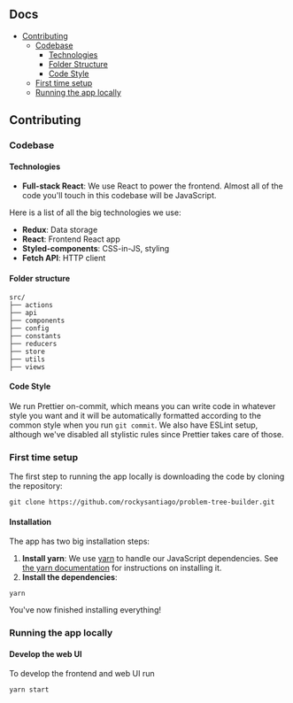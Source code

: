 ## Docs

- [Contributing](#contributing)
  - [Codebase](#codebase)
    - [Technologies](#technologies)
    - [Folder Structure](#folder-structure)
    - [Code Style](#code-style)
  - [First time setup](#first-time-setup)
  - [Running the app locally](#running-the-app-locally)

## Contributing

### Codebase

#### Technologies

- **Full-stack React**: We use React to power the frontend. Almost all of the code you'll touch in this codebase will be JavaScript.

Here is a list of all the big technologies we use:

- **Redux**: Data storage
- **React**: Frontend React app
- **Styled-components**: CSS-in-JS, styling
- **Fetch API**: HTTP client

#### Folder structure

```
src/
├── actions
├── api
├── components
├── config
├── constants
├── reducers
├── store
├── utils
├── views
```

#### Code Style

We run Prettier on-commit, which means you can write code in whatever style you want and it will be automatically formatted according to the common style when you run `git commit`. We also have ESLint setup, although we've disabled all stylistic rules since Prettier takes care of those.

### First time setup

The first step to running the app locally is downloading the code by cloning the repository:

```
git clone https://github.com/rockysantiago/problem-tree-builder.git
```

#### Installation

The app has two big installation steps:

1. **Install yarn**: We use [yarn](https://yarnpkg.com) to handle our JavaScript dependencies. See [the yarn documentation](https://yarnpkg.com/en/docs/install) for instructions on installing it.
2. **Install the dependencies**:

```
yarn
```

You've now finished installing everything!

### Running the app locally

#### Develop the web UI

To develop the frontend and web UI run

```
yarn start
```
